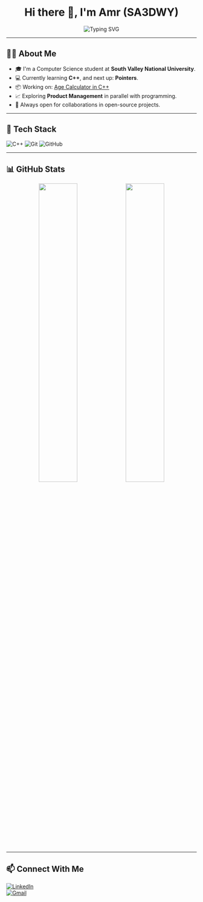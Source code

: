 <h1 align="center">Hi there 👋, I'm Amr (SA3DWY)</h1>

<p align="center">
  <img src="https://readme-typing-svg.demolab.com?font=Fira+Code&pause=1000&center=true&vCenter=true&width=435&lines=Computer+Science+Student;Learning+C%2B%2B+%26+Product+Management;Open+Source+Enthusiast+%F0%9F%91%8D" alt="Typing SVG" />
</p>

---

## 🧑‍💻 About Me

- 🎓 I'm a Computer Science student at **South Valley National University**.
- 💻 Currently learning **C++**, and next up: **Pointers**.
- 📦 Working on: [Age Calculator in C++](https://github.com/Amr4924/age-calculator)
- 📈 Exploring **Product Management** in parallel with programming.
- 🤝 Always open for collaborations in open-source projects.

---

## 🚀 Tech Stack

![C++](https://img.shields.io/badge/C%2B%2B-00599C?style=for-the-badge&logo=c%2B%2B&logoColor=white)
![Git](https://img.shields.io/badge/Git-F05032?style=for-the-badge&logo=git&logoColor=white)
![GitHub](https://img.shields.io/badge/GitHub-181717?style=for-the-badge&logo=github)

---

## 📊 GitHub Stats

<p align="center">
  <img src="https://github-readme-stats.vercel.app/api?username=Amr4924&show_icons=true&theme=tokyonight" width="45%" />
  <img src="https://github-readme-stats.vercel.app/api/top-langs/?username=Amr4924&layout=compact&theme=tokyonight" width="45%" />
</p>

---

## 📫 Connect With Me

[![LinkedIn](https://img.shields.io/badge/LinkedIn-blue?style=flat&logo=linkedin)](https://www.linkedin.com/in/amr-sa3dwy-53a51a343)  
[![Gmail](https://img.shields.io/badge/Gmail-red?style=flat&logo=gmail&log)]()
